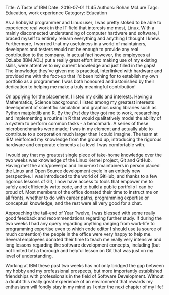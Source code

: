 Title: A Taste of IBM
Date: 2016-07-01 11:45
Authors: Rohan McLure
Tags: Education, work experience
Category: Education

As a hobbyist programmer and Linux user, I was pretty stoked to be able to experience real work in the IT field that interests me most, Linux. With a mainly disconnected understanding of computer hardware and software, I braced myself to entirely relearn everything and anything I thought I knew. Furthermore, I worried that my usefulness in a world of maintainers, developers and testers would not be enough to provide any real contribution to the company. In actual fact however, the employees at OzLabs (IBM ADL) put a really great effort into making use of my existing skills, were attentive to my current knowledge and just filled in the gaps! The knowledge they've given me is practical, interlinked with hardware and provided me with the foot-up that I'd been itching for to establish my own portfolio as a programmer. I was both honoured and astonished by their dedication to helping me make a truly meaningful contribution!

On applying for the placement, I listed my skills and interests. Having a Mathematics, Science background, I listed among my greatest interests development of scientific simulation and graphics using libraries such as Python matplotlib and R. By the *first day* they got me to work, researching and implementing a routine in R that would qualitatively model the ability of a system to perform common tasks - a benchmark. A series of these microbenchmarks were made; I was in my element and actually able to contribute to a corporation much larger than I could imagine. The team at IBM reinforced my knowledge from the ground up, introducing the rigorous hardware and corporate elements at a level I was comfortable with.

I would say that my greatest single piece of take-home knowledge over the two weeks was knowledge of the Linux Kernel project, Git and GitHub. Having met the arch/powerpc and linux-next maintainers in person placed the Linux and Open Source development cycle in an entirely new perspective. I was introduced to the world of GitHub, and thanks to a few rigorous lessons of Git, I now have access to tools that empower me to safely and efficiently write code, and to build a public portfolio I can be proud of. Most members of the office donated their time to instruct me on all fronts, whether to do with career paths, programming expertise or conceptual knowledge, and the rest were all very good for a chat.

Approaching the tail-end of Year Twelve, I was blessed with some really good feedback and recommendations regarding further study. If during the two weeks I had any query regarding anything ranging from work-life to programming expertise even to which code editor I should use (a source of much contention) the people in the office were very happy to help me. Several employees donated their time to teach me really very intensive and long lessons regarding the software development concepts, including (but not limited to!) a thorough and helpful lesson on Git that was just on my level of understanding.

Working at IBM these past two weeks has not only bridged the gap between my hobby and my professional prospects, but more importantly established friendships with professionals in the field of Software Development. Without a doubt this really great experience of an environment that rewards my enthusiasm will fondly stay in my mind as I enter the next chapter of my life!
